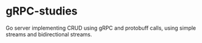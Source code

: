 # gRPC-studies

Go server implementing CRUD using gRPC and protobuff calls, using simple streams and bidirectional streams.
